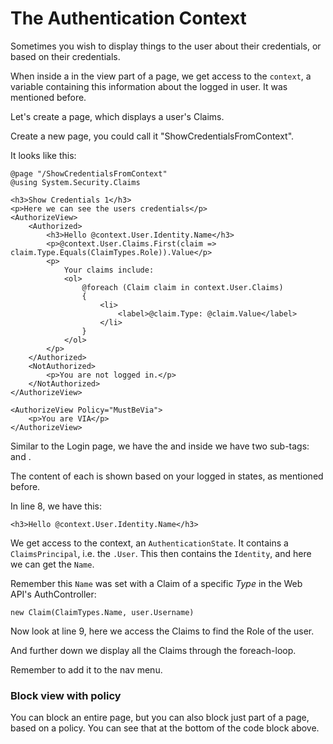 # The Authentication Context 

Sometimes you wish to display things to the user about their credentials, or based on their credentials.

When inside a <AuthorizeView> in the view part of a page, we get access to the `context`, a variable containing this information about the logged in user. It was mentioned before.

Let's create a page, which displays a user's Claims.

Create a new page, you could call it "ShowCredentialsFromContext".

It looks like this:

```razor
@page "/ShowCredentialsFromContext"
@using System.Security.Claims

<h3>Show Credentials 1</h3>
<p>Here we can see the users credentials</p>
<AuthorizeView>
    <Authorized>
        <h3>Hello @context.User.Identity.Name</h3>
        <p>@context.User.Claims.First(claim => claim.Type.Equals(ClaimTypes.Role)).Value</p>
        <p>
            Your claims include:
            <ol>
                @foreach (Claim claim in context.User.Claims)
                {
                    <li>
                        <label>@claim.Type: @claim.Value</label>
                    </li>
                }
            </ol>
        </p>
    </Authorized>
    <NotAuthorized>
        <p>You are not logged in.</p>
    </NotAuthorized>
</AuthorizeView>

<AuthorizeView Policy="MustBeVia">
    <p>You are VIA</p>
</AuthorizeView>
```

Similar to the Login page, we have the <AuthorizeView> and inside we have two sub-tags: <Authorized> and <NotAuthorized>.

The content of each is shown based on your logged in states, as mentioned before.

In line 8, we have this:

`<h3>Hello @context.User.Identity.Name</h3>`

We get access to the context, an `AuthenticationState`. It contains a `ClaimsPrincipal`, i.e. the `.User`. 
This then contains the `Identity`, and here we can get the `Name`.

Remember this `Name` was set with a Claim of a specific _Type_ in the Web API's AuthController:

`new Claim(ClaimTypes.Name, user.Username)`

Now look at line 9, here we access the Claims to find the Role of the user.

And further down we display all the Claims through the foreach-loop.

Remember to add it to the nav menu.

### Block view with policy
You can block an entire page, but you can also block just part of a page, based on a policy. You can see that at the bottom of the code block above.